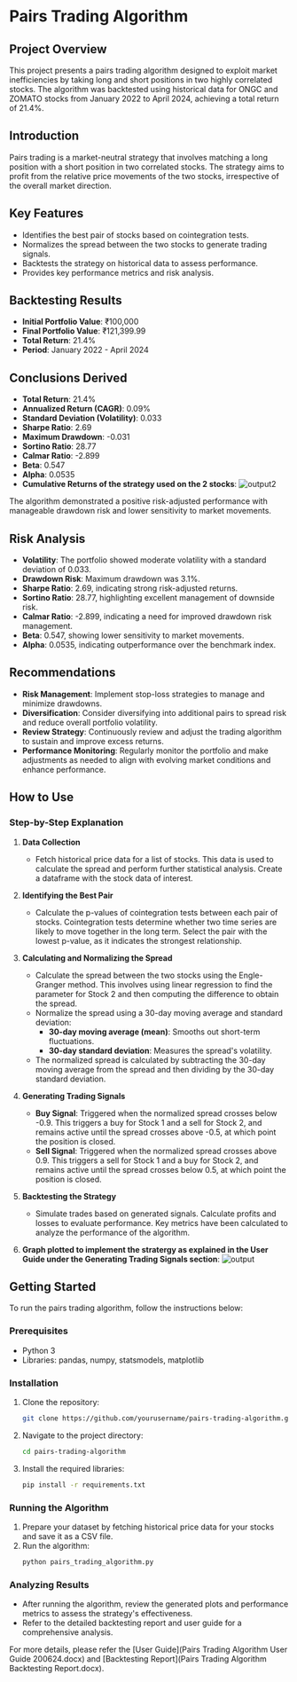 # Pairs Trading Algorithm

## Project Overview
This project presents a pairs trading algorithm designed to exploit market inefficiencies by taking long and short positions in two highly correlated stocks. The algorithm was backtested using historical data for ONGC and ZOMATO stocks from January 2022 to April 2024, achieving a total return of 21.4%.

## Introduction
Pairs trading is a market-neutral strategy that involves matching a long position with a short position in two correlated stocks. The strategy aims to profit from the relative price movements of the two stocks, irrespective of the overall market direction.

## Key Features
- Identifies the best pair of stocks based on cointegration tests.
- Normalizes the spread between the two stocks to generate trading signals.
- Backtests the strategy on historical data to assess performance.
- Provides key performance metrics and risk analysis.

## Backtesting Results
- **Initial Portfolio Value**: ₹100,000
- **Final Portfolio Value**: ₹121,399.99
- **Total Return**: 21.4%
- **Period**: January 2022 - April 2024

## Conclusions Derived
- **Total Return**: 21.4%
- **Annualized Return (CAGR)**: 0.09%
- **Standard Deviation (Volatility)**: 0.033
- **Sharpe Ratio**: 2.69
- **Maximum Drawdown**: -0.031
- **Sortino Ratio**: 28.77
- **Calmar Ratio**: -2.899
- **Beta**: 0.547
- **Alpha**: 0.0535
- **Cumulative Returns of the strategy used on the 2 stocks**:
![output2](https://github.com/shreyasdahale/Pairs-Trading-Algorithm/assets/146332434/a0d53ea7-f1dc-4963-9984-8380af3b8410)

The algorithm demonstrated a positive risk-adjusted performance with manageable drawdown risk and lower sensitivity to market movements.

## Risk Analysis
- **Volatility**: The portfolio showed moderate volatility with a standard deviation of 0.033.
- **Drawdown Risk**: Maximum drawdown was 3.1%.
- **Sharpe Ratio**: 2.69, indicating strong risk-adjusted returns.
- **Sortino Ratio**: 28.77, highlighting excellent management of downside risk.
- **Calmar Ratio**: -2.899, indicating a need for improved drawdown risk management.
- **Beta**: 0.547, showing lower sensitivity to market movements.
- **Alpha**: 0.0535, indicating outperformance over the benchmark index.

## Recommendations
- **Risk Management**: Implement stop-loss strategies to manage and minimize drawdowns.
- **Diversification**: Consider diversifying into additional pairs to spread risk and reduce overall portfolio volatility.
- **Review Strategy**: Continuously review and adjust the trading algorithm to sustain and improve excess returns.
- **Performance Monitoring**: Regularly monitor the portfolio and make adjustments as needed to align with evolving market conditions and enhance performance.

## How to Use

### Step-by-Step Explanation
1. **Data Collection**
   - Fetch historical price data for a list of stocks. This data is used to calculate the spread and perform further statistical analysis. Create a dataframe with the stock data of interest.

2. **Identifying the Best Pair**
   - Calculate the p-values of cointegration tests between each pair of stocks. Cointegration tests determine whether two time series are likely to move together in the long term. Select the pair with the lowest p-value, as it indicates the strongest relationship.

3. **Calculating and Normalizing the Spread**
   - Calculate the spread between the two stocks using the Engle-Granger method. This involves using linear regression to find the parameter for Stock 2 and then computing the difference to obtain the spread.
   - Normalize the spread using a 30-day moving average and standard deviation:
     - **30-day moving average (mean)**: Smooths out short-term fluctuations.
     - **30-day standard deviation**: Measures the spread's volatility.
   - The normalized spread is calculated by subtracting the 30-day moving average from the spread and then dividing by the 30-day standard deviation.

4. **Generating Trading Signals**
   - **Buy Signal**: Triggered when the normalized spread crosses below -0.9. This triggers a buy for Stock 1 and a sell for Stock 2, and remains active until the spread crosses above -0.5, at which point the position is closed.
   - **Sell Signal**: Triggered when the normalized spread crosses above 0.9. This triggers a sell for Stock 1 and a buy for Stock 2, and remains active until the spread crosses below 0.5, at which point the position is closed.

5. **Backtesting the Strategy**
   - Simulate trades based on generated signals. Calculate profits and losses to evaluate performance. Key metrics have been calculated to analyze the performance of the algorithm.

6. **Graph plotted to implement the stratergy as explained in the User Guide under the Generating Trading Signals section**:
![output](https://github.com/shreyasdahale/Pairs-Trading-Algorithm/assets/146332434/2842a434-ba7a-4ec6-8a59-b59ae3e91b8e)

## Getting Started
To run the pairs trading algorithm, follow the instructions below:

### Prerequisites
- Python 3
- Libraries: pandas, numpy, statsmodels, matplotlib

### Installation
1. Clone the repository:
   ```bash
   git clone https://github.com/yourusername/pairs-trading-algorithm.git
   ```
2. Navigate to the project directory:
   ```bash
   cd pairs-trading-algorithm
   ```
3. Install the required libraries:
   ```bash
   pip install -r requirements.txt
   ```

### Running the Algorithm
1. Prepare your dataset by fetching historical price data for your stocks and save it as a CSV file.
2. Run the algorithm:
   ```bash
   python pairs_trading_algorithm.py
   ```

### Analyzing Results
- After running the algorithm, review the generated plots and performance metrics to assess the strategy's effectiveness.
- Refer to the detailed backtesting report and user guide for a comprehensive analysis.

For more details, please refer the [User Guide](Pairs Trading Algorithm User Guide 200624.docx) and [Backtesting Report](Pairs Trading Algorithm Backtesting Report.docx).
